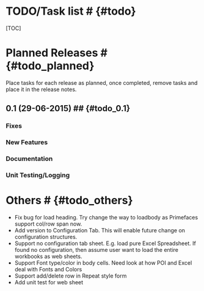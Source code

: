# TODO/Task list # {#todo}

[TOC]

# Planned Releases # {#todo_planned}
Place tasks for each release as planned, once completed, remove tasks and place it in the release notes.

## 0.1 (29-06-2015) ## {#todo_0.1}
### Fixes ###

### New Features ###

### Documentation ###

### Unit Testing/Logging ###

# Others # {#todo_others}
- Fix bug for load heading. Try change the way to loadbody as Primefaces support col/row span now.
- Add version to Configuration Tab. This will enable future change on configuration structures.
- Support no configuration tab sheet. E.g. load pure Excel Spreadsheet. If found no configuration, then assume user want to load the entire workbooks as web sheets.
- Support Font type/color in body cells. Need look at how POI and Excel deal with Fonts and Colors
- Support add/delete row in Repeat style form
- Add unit test for web sheet
